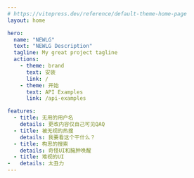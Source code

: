 ```yaml
---
# https://vitepress.dev/reference/default-theme-home-page
layout: home

hero:
  name: "NEWLG"
  text: "NEWLG Description"
  tagline: My great project tagline
  actions:
    - theme: brand
      text: 安装
      link: /
    - theme: 开始
      text: API Examples
      link: /api-examples

features:
  - title: 无用的用户名
    details: 更改内容仅自己可见QAQ
  - title: 被无视的热搜
    details: 我要看这个干什么？
  - title: 构思的搜索
    details: 奇怪UI和臃肿唤醒
  - title: 难视的UI
-   details: 太丑力
---
```


